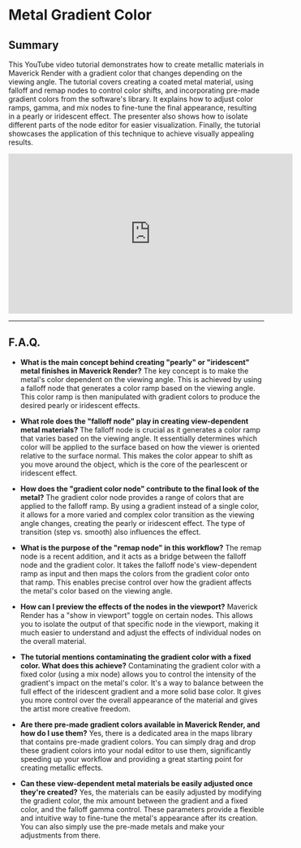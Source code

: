 # Metal Gradient Color

## Summary

This YouTube video tutorial demonstrates how to create metallic materials in Maverick Render with a gradient color that changes depending on the viewing angle. The tutorial covers creating a coated metal material, using falloff and remap nodes to control color shifts, and incorporating pre-made gradient colors from the software's library. It explains how to adjust color ramps, gamma, and mix nodes to fine-tune the final appearance, resulting in a pearly or iridescent effect. The presenter also shows how to isolate different parts of the node editor for easier visualization. Finally, the tutorial showcases the application of this technique to achieve visually appealing results.

<iframe width="560" height="315" src="https://www.youtube.com/embed/ZBij0wtNSj8?si=TbjthtUjiUmqR4eL" title="YouTube video player" frameborder="0" allow="accelerometer; autoplay; clipboard-write; encrypted-media; gyroscope; picture-in-picture; web-share" referrerpolicy="strict-origin-when-cross-origin" allowfullscreen></iframe>

---

## F.A.Q.

- **What is the main concept behind creating "pearly" or "iridescent" metal finishes in Maverick Render?**
The key concept is to make the metal's color dependent on the viewing angle. This is achieved by using a falloff node that generates a color ramp based on the viewing angle. This color ramp is then manipulated with gradient colors to produce the desired pearly or iridescent effects.

- **What role does the "falloff node" play in creating view-dependent metal materials?**
The falloff node is crucial as it generates a color ramp that varies based on the viewing angle. It essentially determines which color will be applied to the surface based on how the viewer is oriented relative to the surface normal. This makes the color appear to shift as you move around the object, which is the core of the pearlescent or iridescent effect.

- **How does the "gradient color node" contribute to the final look of the metal?**
The gradient color node provides a range of colors that are applied to the falloff ramp. By using a gradient instead of a single color, it allows for a more varied and complex color transition as the viewing angle changes, creating the pearly or iridescent effect. The type of transition (step vs. smooth) also influences the effect.

- **What is the purpose of the "remap node" in this workflow?**
The remap node is a recent addition, and it acts as a bridge between the falloff node and the gradient color. It takes the falloff node's view-dependent ramp as input and then maps the colors from the gradient color onto that ramp. This enables precise control over how the gradient affects the metal's color based on the viewing angle.

- **How can I preview the effects of the nodes in the viewport?**
Maverick Render has a "show in viewport" toggle on certain nodes. This allows you to isolate the output of that specific node in the viewport, making it much easier to understand and adjust the effects of individual nodes on the overall material.

- **The tutorial mentions contaminating the gradient color with a fixed color. What does this achieve?**
Contaminating the gradient color with a fixed color (using a mix node) allows you to control the intensity of the gradient's impact on the metal's color. It's a way to balance between the full effect of the iridescent gradient and a more solid base color. It gives you more control over the overall appearance of the material and gives the artist more creative freedom.

- **Are there pre-made gradient colors available in Maverick Render, and how do I use them?**
Yes, there is a dedicated area in the maps library that contains pre-made gradient colors. You can simply drag and drop these gradient colors into your nodal editor to use them, significantly speeding up your workflow and providing a great starting point for creating metallic effects.

- **Can these view-dependent metal materials be easily adjusted once they're created?**
Yes, the materials can be easily adjusted by modifying the gradient color, the mix amount between the gradient and a fixed color, and the falloff gamma control. These parameters provide a flexible and intuitive way to fine-tune the metal's appearance after its creation. You can also simply use the pre-made metals and make your adjustments from there.